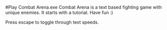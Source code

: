 #Play Combat Arena.exe
Combat Arena is a text based fighting game with unique enemies.
It starts with a tutorial.
Have fun :)

Press escape to toggle through text speeds.